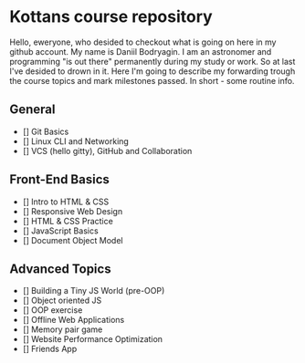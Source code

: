 # Kottans course repository

Hello, eweryone, who desided to checkout what is going on here in my github account. My name is Daniil Bodryagin. I am an astronomer and programming "is out there" permanently during my study or work. So at last I've desided to drown in it. Here I'm going to describe my forwarding trough the course topics and mark milestones passed. In short - some routine info.

## General
- [] Git Basics
- [] Linux CLI and Networking
- [] VCS (hello gitty), GitHub and Collaboration

## Front-End Basics
- [] Intro to HTML & CSS
- [] Responsive Web Design
- [] HTML & CSS Practice
- [] JavaScript Basics
- [] Document Object Model

## Advanced Topics
- [] Building a Tiny JS World (pre-OOP)
- [] Object oriented JS
- [] OOP exercise
- [] Offline Web Applications
- [] Memory pair game
- [] Website Performance Optimization
- [] Friends App